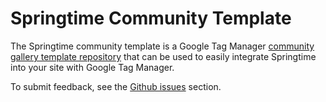 # Springtime Community Template

The Springtime community template is a Google Tag Manager [community gallery template repository](https://support.google.com/tagmanager/answer/9454109) that can be used to easily integrate Springtime into your site with Google Tag Manager.

To submit feedback, see the [Github issues](https://github.com/audioeye/springtime-google-tag-manager/issues) section.